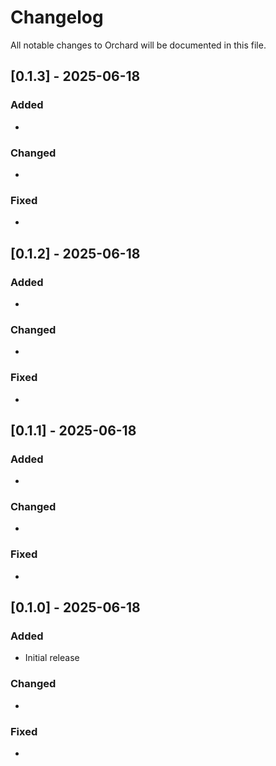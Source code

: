 # Changelog

All notable changes to Orchard will be documented in this file.

## [0.1.3] - 2025-06-18

### Added
- 

### Changed
- 

### Fixed
- 


## [0.1.2] - 2025-06-18

### Added
- 

### Changed
- 

### Fixed
- 


## [0.1.1] - 2025-06-18

### Added
- 

### Changed
- 

### Fixed
- 


## [0.1.0] - 2025-06-18

### Added
- Initial release

### Changed
-

### Fixed
-


